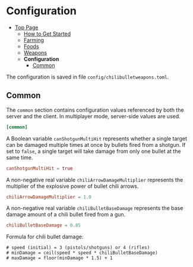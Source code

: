 # Configuration

- [Top Page](../index.html)
  - [How to Get Started](index.html)
  - [Farming](farming.html)
  - [Foods](foods.html)
  - [Weapons](weapons.html)
  - **Configuration**
    - [Common](#common)

The configuration is saved in file `config/chilibulletweapons.toml`.

## Common

The `common` section contains configuration values referenced by both the server and the client.
In multiplayer mode, server-side values are used.

```toml
[common]
```

A Boolean variable `canShotgunMultiHit` represents whether a single target can be damaged multiple times at once by bullets fired from a shotgun.
If set to `false`, a single target will take damage from only one bullet at the same time.

```toml
canShotgunMultiHit = true
```

A non-negative real variable `chiliArrowDamageMultiplier` represents the multiplier of the explosive power of bullet chili arrows.

```toml
chiliArrowDamageMultiplier = 1.0
```

A non-negative real variable `chiliBulletBaseDamage` represents the base damage amount of a chili bullet fired from a gun.

```toml
chiliBulletBaseDamage = 0.85
```

Formula for chili bullet damage:

```text
# speed (initial) = 3 (pistols/shotguns) or 4 (rifles)
# minDamage = ceil(speed * speed * chiliBulletBaseDamage)
# maxDamage = floor(minDamage * 1.5) + 1
```
